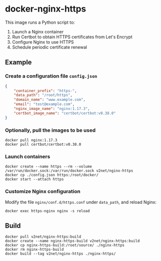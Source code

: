 # docker-nginx-https
This image runs a Python script to:
1. Launch a Nginx container
2. Run Certbot to obtain HTTPS certificates from Let's Encrypt
3. Configure Nginx to use HTTPS
4. Schedule periodic certificate renewal

## Example
### Create a configuration file `config.json`
```JSON
{
    "container_prefix": "https-",
    "data_path": "/root/https",
    "domain_name": "www.example.com",
    "email": "test@example.com",
    "nginx_image_name": "nginx:1.17.3",
    "certbot_image_name": "certbot/certbot:v0.38.0"
}
```

### Optionally, pull the images to be used
```
docker pull nginx:1.17.3
docker pull certbot/certbot:v0.38.0
```

### Launch containers
```
docker create --name https --rm --volume /var/run/docker.sock:/var/run/docker.sock v2net/nginx-https
docker cp ./config.json https:/root/docker/
docker start --attach https
```

### Customize Nginx configuration
Modify the file `nginx/conf.d/https.conf` under `data_path`, and reload Nginx:
```
docker exec https-nginx nginx -s reload
```

## Build
```
docker pull v2net/nginx-https:build
docker create --name nginx-https-build v2net/nginx-https:build
docker cp nginx-https-build:/root/source/ ./nginx-https
docker rm nginx-https-build
docker build --tag v2net/nginx-https ./nginx-https/
```
